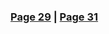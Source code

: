 

### [Page 29](https://github.com/madrod228/voicesoftheprinter/blob/main/Page%2029.md)  | [Page 31](https://github.com/madrod228/voicesoftheprinter/blob/main/Page%2031.md)
